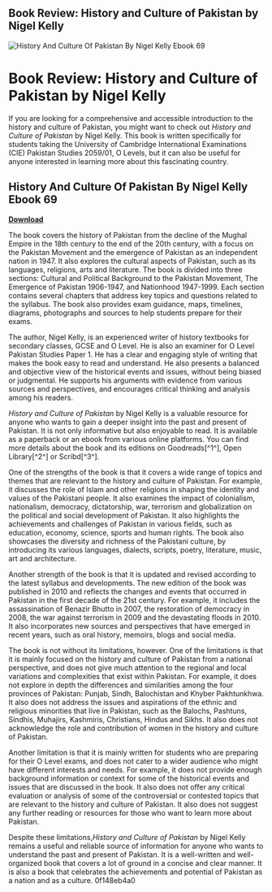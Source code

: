 ## Book Review: History and Culture of Pakistan by Nigel Kelly

 
![History And Culture Of Pakistan By Nigel Kelly Ebook 69](https://encrypted-tbn2.gstatic.com/images?q=tbn:ANd9GcSWfz1O05YSI6qdljml3CwNUHe9oCqUroB_kYxUuMyf93MSHpnkAkA5SR0)

 
# Book Review: History and Culture of Pakistan by Nigel Kelly
 
If you are looking for a comprehensive and accessible introduction to the history and culture of Pakistan, you might want to check out *History and Culture of Pakistan* by Nigel Kelly. This book is written specifically for students taking the University of Cambridge International Examinations (CIE) Pakistan Studies 2059/01, O Levels, but it can also be useful for anyone interested in learning more about this fascinating country.
 
## History And Culture Of Pakistan By Nigel Kelly Ebook 69


[**Download**](https://climmulponorc.blogspot.com/?c=2tM6ME)

 
The book covers the history of Pakistan from the decline of the Mughal Empire in the 18th century to the end of the 20th century, with a focus on the Pakistan Movement and the emergence of Pakistan as an independent nation in 1947. It also explores the cultural aspects of Pakistan, such as its languages, religions, arts and literature. The book is divided into three sections: Cultural and Political Background to the Pakistan Movement, The Emergence of Pakistan 1906-1947, and Nationhood 1947-1999. Each section contains several chapters that address key topics and questions related to the syllabus. The book also provides exam guidance, maps, timelines, diagrams, photographs and sources to help students prepare for their exams.
 
The author, Nigel Kelly, is an experienced writer of history textbooks for secondary classes, GCSE and O Level. He is also an examiner for O Level Pakistan Studies Paper 1. He has a clear and engaging style of writing that makes the book easy to read and understand. He also presents a balanced and objective view of the historical events and issues, without being biased or judgmental. He supports his arguments with evidence from various sources and perspectives, and encourages critical thinking and analysis among his readers.
 
*History and Culture of Pakistan* by Nigel Kelly is a valuable resource for anyone who wants to gain a deeper insight into the past and present of Pakistan. It is not only informative but also enjoyable to read. It is available as a paperback or an ebook from various online platforms. You can find more details about the book and its editions on Goodreads[^1^], Open Library[^2^] or Scribd[^3^].
  
One of the strengths of the book is that it covers a wide range of topics and themes that are relevant to the history and culture of Pakistan. For example, it discusses the role of Islam and other religions in shaping the identity and values of the Pakistani people. It also examines the impact of colonialism, nationalism, democracy, dictatorship, war, terrorism and globalization on the political and social development of Pakistan. It also highlights the achievements and challenges of Pakistan in various fields, such as education, economy, science, sports and human rights. The book also showcases the diversity and richness of the Pakistani culture, by introducing its various languages, dialects, scripts, poetry, literature, music, art and architecture.
 
Another strength of the book is that it is updated and revised according to the latest syllabus and developments. The new edition of the book was published in 2010 and reflects the changes and events that occurred in Pakistan in the first decade of the 21st century. For example, it includes the assassination of Benazir Bhutto in 2007, the restoration of democracy in 2008, the war against terrorism in 2009 and the devastating floods in 2010. It also incorporates new sources and perspectives that have emerged in recent years, such as oral history, memoirs, blogs and social media.
 
The book is not without its limitations, however. One of the limitations is that it is mainly focused on the history and culture of Pakistan from a national perspective, and does not give much attention to the regional and local variations and complexities that exist within Pakistan. For example, it does not explore in depth the differences and similarities among the four provinces of Pakistan: Punjab, Sindh, Balochistan and Khyber Pakhtunkhwa. It also does not address the issues and aspirations of the ethnic and religious minorities that live in Pakistan, such as the Balochs, Pashtuns, Sindhis, Muhajirs, Kashmiris, Christians, Hindus and Sikhs. It also does not acknowledge the role and contribution of women in the history and culture of Pakistan.
 
Another limitation is that it is mainly written for students who are preparing for their O Level exams, and does not cater to a wider audience who might have different interests and needs. For example, it does not provide enough background information or context for some of the historical events and issues that are discussed in the book. It also does not offer any critical evaluation or analysis of some of the controversial or contested topics that are relevant to the history and culture of Pakistan. It also does not suggest any further reading or resources for those who want to learn more about Pakistan.
 
Despite these limitations,*History and Culture of Pakistan* by Nigel Kelly remains a useful and reliable source of information for anyone who wants to understand the past and present of Pakistan. It is a well-written and well-organized book that covers a lot of ground in a concise and clear manner. It is also a book that celebrates the achievements and potential of Pakistan as a nation and as a culture.
 0f148eb4a0
